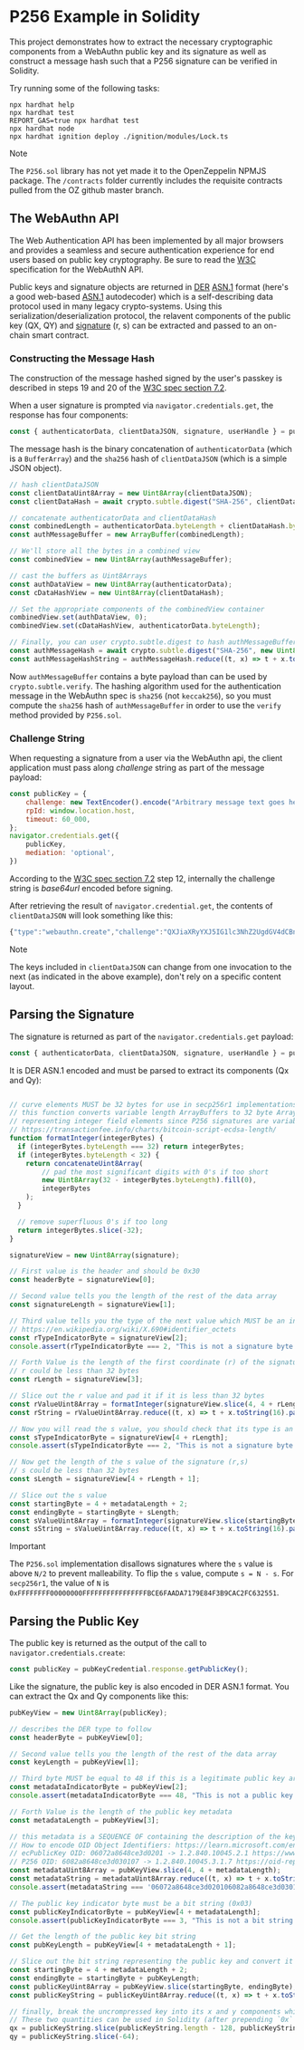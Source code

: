# P256 Example in Solidity

This project demonstrates how to extract the necessary cryptographic components from a WebAuthn public key and its signature as well as construct 
a message hash such that a P256 signature can be verified in Solidity. 

Try running some of the following tasks:

```shell
npx hardhat help
npx hardhat test
REPORT_GAS=true npx hardhat test
npx hardhat node
npx hardhat ignition deploy ./ignition/modules/Lock.ts
```

> [!NOTE]
> The `P256.sol` library has not yet made it to the OpenZeppelin NPMJS package. The `/contracts` folder currently includes the requisite contracts
> pulled from the OZ github master branch. 

## The WebAuthn API

The Web Authentication API has been implemented by all major browsers and provides a seamless and secure authentication experience for end users based on public key cryptography. 
Be sure to read the [W3C](https://www.w3.org/TR/webauthn-2/) specification for the WebAuthN API.

Public keys and signature objects are returned in [DER](https://en.wikipedia.org/wiki/X.690#DER_encoding) [ASN.1](https://en.wikipedia.org/wiki/ASN.1) format 
(here's a good web-based [ASN.1](http://ldh.org/asn1.html) autodecoder) which is a self-describing data protocol used in many legacy crypto-systems. Using this serialization/deserialization protocol, the relavent components of 
the public key (QX, QY) and [signature](https://bitcoin.stackexchange.com/questions/92680/what-are-the-der-signature-and-sec-format) (r, s) can be extracted and passed to an on-chain smart contract. 

### Constructing the Message Hash

The construction of the message hashed signed by the user's passkey is described in steps 19 and 20 of the [W3C spec section 7.2](https://www.w3.org/TR/webauthn-2/#sctn-verifying-assertion).

When a user signature is prompted via `navigator.credentials.get`, the response has four components:

```javascript
const { authenticatorData, clientDataJSON, signature, userHandle } = pubKeyCredential.response;
```

The message hash is the binary concatenation of `authenticatorData` (which is a `BufferArray`) and the `sha256` hash of `clientDataJSON` (which is a simple JSON object). 

```javascript
// hash clientDataJSON
const clientDataUint8Array = new Uint8Array(clientDataJSON);
const clientDataHash = await crypto.subtle.digest("SHA-256", clientDataUint8Array);

// concatenate authenticatorData and clientDataHash
const combinedLength = authenticatorData.byteLength + clientDataHash.byteLength;
const authMessageBuffer = new ArrayBuffer(combinedLength);

// We'll store all the bytes in a combined view
const combinedView = new Uint8Array(authMessageBuffer);

// cast the buffers as Uint8Arrays
const authDataView = new Uint8Array(authenticatorData);
const cDataHashView = new Uint8Array(clientDataHash);

// Set the appropriate components of the combinedView container
combinedView.set(authDataView, 0);
combinedView.set(cDataHashView, authenticatorData.byteLength);

// Finally, you can user crypto.subtle.digest to hash authMessageBuffer and send the result to Solidity
const authMessageHash = await crypto.subtle.digest("SHA-256", new Uint8Array(authMessageBuffer));
const authMessageHashString = authMessageHash.reduce((t, x) => t + x.toString(16).padStart(2, '0'), ''); // prepend w/ `0x` and send to Solidity
```

Now `authMessageBuffer` contains a byte payload than can be used by `crypto.subtle.verify`. The hashing algorithm used for the authentication message
in the WebAuthn spec is `sha256` (not `keccak256`), so you must compute the `sha256` hash of `authMessageBuffer` in order to use the `verify` method
provided by `P256.sol`. 

### Challenge String

When requesting a signature from a user via the WebAuthn api, the client application must pass along *challenge* string as part of the message payload:

```javascript
const publicKey = {
    challenge: new TextEncoder().encode("Arbitrary message text goes here"), // this is your challenge string
    rpId: window.location.host,
    timeout: 60_000,
};
navigator.credentials.get({
    publicKey,
    mediation: 'optional',
})
```

According to the [W3C spec section 7.2](https://www.w3.org/TR/webauthn-2/#sctn-verifying-assertion) step 12, internally the challenge string is *base64url* 
encoded before signing. 

After retrieving the result of `navigator.credential.get`, the contents of `clientDataJSON` will look something like this:

```javascript
{"type":"webauthn.create","challenge":"QXJiaXRyYXJ5IG1lc3NhZ2UgdGV4dCBnb2VzIGhlcmU=","origin":"https://toddchapman.io","crossOrigin":false,"other_keys_can_be_added_here":"do not compare clientDataJSON against a template. See https://goo.gl/yabPex"}
```

> [!NOTE]
> The keys included in `clientDataJSON` can change from one invocation to the next (as indicated in the above example), don't rely on a specific content layout.

## Parsing the Signature

The signature is returned as part of the `navigator.credentials.get` payload:

```javascript
const { authenticatorData, clientDataJSON, signature, userHandle } = pubKeyCredential.response;
```

It is DER ASN.1 encoded and must be parsed to extract its components (Qx and Qy):

```javascript

// curve elements MUST be 32 bytes for use in secp256r1 implementations
// this function converts variable length ArrayBuffers to 32 byte ArrayBuffers 
// representing integer field elements since P256 signatures are variable length
// https://transactionfee.info/charts/bitcoin-script-ecdsa-length/
function formatInteger(integerBytes) {
  if (integerBytes.byteLength === 32) return integerBytes;
  if (integerBytes.byteLength < 32) {
    return concatenateUint8Array(
        // pad the most significant digits with 0's if too short
        new Uint8Array(32 - integerBytes.byteLength).fill(0),
        integerBytes
    );
  }

  // remove superfluous 0's if too long
  return integerBytes.slice(-32);
}

signatureView = new Uint8Array(signature);

// First value is the header and should be 0x30
const headerByte = signatureView[0];

// Second value tells you the length of the rest of the data array
const signatureLength = signatureView[1];

// Third value tells you the type of the next value which MUST be an integer (0x02) if this is a signature array
// https://en.wikipedia.org/wiki/X.690#identifier_octets
const rTypeIndicatorByte = signatureView[2];
console.assert(rTypeIndicatorByte === 2, "This is not a signature byte array");

// Forth Value is the length of the first coordinate (r) of the signature (r,s)
// r could be less than 32 bytes
const rLength = signatureView[3];

// Slice out the r value and pad it if it is less than 32 bytes
const rValueUint8Array = formatInteger(signatureView.slice(4, 4 + rLength));
const rString = rValueUint8Array.reduce((t, x) => t + x.toString(16).padStart(2, '0'), '');

// Now you will read the s value, you should check that its type is an integer for safety (0x02)
const sTypeIndicatorByte = signatureView[4 + rLength];
console.assert(sTypeIndicatorByte === 2, "This is not a signature byte array");

// Now get the length of the s value of the signature (r,s)
// s could be less than 32 bytes
const sLength = signatureView[4 + rLength + 1];

// Slice out the s value 
const startingByte = 4 + metadataLength + 2;
const endingByte = startingByte + sLength;
const sValueUint8Array = formatInteger(signatureView.slice(startingByte, endingByte));
const sString = sValueUint8Array.reduce((t, x) => t + x.toString(16).padStart(2, '0'), '');
```

> [!IMPORTANT]
> The `P256.sol` implementation disallows signatures where the `s` value is above `N/2` to prevent malleability. To flip the `s` value, compute `s = N - s`.
> For `secp256r1`, the value of `N` is `0xFFFFFFFF00000000FFFFFFFFFFFFFFFFBCE6FAADA7179E84F3B9CAC2FC632551`.

## Parsing the Public Key

The public key is returned as the output of the call to `navigator.credentials.create`:

```javascript
const publicKey = pubKeyCredential.response.getPublicKey();
```

Like the signature, the public key is also encoded in DER ASN.1 format. You can extract the Qx and Qy components like this:

```javascript
pubKeyView = new Uint8Array(publicKey);

// describes the DER type to follow
const headerByte = pubKeyView[0];

// Second value tells you the length of the rest of the data array
const keyLength = pubKeyView[1];

// Third byte MUST be equal to 48 if this is a legitimate public key array
const metadataIndicatorByte = pubKeyView[2];
console.assert(metadataIndicatorByte === 48, "This is not a public key byte array");

// Forth Value is the length of the public key metadata
const metadataLength = pubKeyView[3];

// this metadata is a SEQUENCE OF containing the description of the key type (i.e. it should describe a ecPublickey for P-256)
// How to encode OID Object Identifiers: https://learn.microsoft.com/en-us/windows/win32/seccertenroll/about-object-identifier?redirectedfrom=MSDN
// ecPublicKey OID: 06072a8648ce3d0201 -> 1.2.840.10045.2.1 https://www.oid-info.com/get/1.2.840.10045.2.1
// P256 OID: 6082a8648ce3d030107 -> 1.2.840.10045.3.1.7 https://oid-rep.orange-labs.fr/get/1.2.840.10045.3.1.7)
const metadataUint8Array = pubKeyView.slice(4, 4 + metadataLength);
const metadataString = metadataUint8Array.reduce((t, x) => t + x.toString(16).padStart(2, '0'), '');
console.assert(metadataString === '06072a8648ce3d020106082a8648ce3d030107', "This is not an ecPublicKey P256 object");

// The public key indicator byte must be a bit string (0x03)
const publicKeyIndicatorByte = pubKeyView[4 + metadataLength];
console.assert(publicKeyIndicatorByte === 3, "This is not a bit string object");

// Get the length of the public key bit string
const pubKeyLength = pubKeyView[4 + metadataLength + 1];

// Slice out the bit string representing the public key and convert it to a hex string
const startingByte = 4 + metadataLength + 2;
const endingByte = startingByte + pubKeyLength;
const publicKeyUint8Array = pubKeyView.slice(startingByte, endingByte);
const publicKeyString = publicKeyUint8Array.reduce((t, x) => t + x.toString(16).padStart(2, '0'), '');

// finally, break the uncrompressed key into its x and y components which are 64 characters long
// These two quantities can be used in Solidity (after prepending `0x` to the front of the string)
qx = publicKeyString.slice(publicKeyString.length - 128, publicKeyString.length - 64);
qy = publicKeyString.slice(-64);
```